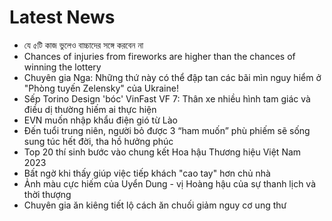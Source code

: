 # Latest News
-  যে ৫টি কাজ ভুলেও বাচ্চাদের সঙ্গে করবেন না
-  Chances of injuries from fireworks are higher than the chances of winning the lottery
-  Chuyên gia Nga: Những thứ này có thể đập tan các bãi mìn nguy hiểm ở "Phòng tuyến Zelensky" của Ukraine!
-  Sếp Torino Design 'bóc' VinFast VF 7: Thân xe nhiều hình tam giác và điều dị thường hiếm ai thực hiện
-  EVN muốn nhập khẩu điện gió từ Lào
-  Đến tuổi trung niên, người bỏ được 3 “ham muốn” phù phiếm sẽ sống sung túc hết đời, tha hồ hưởng phúc
-  Top 20 thí sinh bước vào chung kết Hoa hậu Thương hiệu Việt Nam 2023
-  Bất ngờ khi thấy giúp việc tiếp khách "cao tay" hơn chủ nhà
-  Ảnh màu cực hiếm của Uyển Dung - vị Hoàng hậu của sự thanh lịch và thời thượng
-  Chuyên gia ăn kiêng tiết lộ cách ăn chuối giảm nguy cơ ung thư
